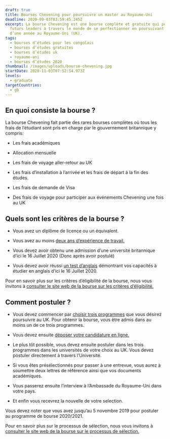 ```yaml
---
draft: true
title: Bourses Chevening pour poursuivre un master au Royaume-Uni
deadline: 2020-09-03T03:59:45.245Z
excerpt: La bourse Chevening est une bourse complète et gratuite qui permet aux
  futurs leaders à travers le monde de se perfectionner en poursuivant un master
  d’une année au Royaume-Uni (UK).
tags:
  - bourses d’études pour les congolais
  - bourses d’études gratuites
  - bourses d’études uk
  - royaume-uni
  - bourses d’études 2020
thumbnail: /images/uploads/bourse-chevening.jpg
startDate: 2020-11-03T07:52:54.973Z
levels:
  - graduate
targetCountries:
  - gb
---
```


## En quoi consiste la bourse ?

La bourse Chevening fait partie des rares bourses complètes où tous les frais
de l’étudiant sont pris en charge par le gouvernement britannique y compris:

- Les frais académiques

- Allocation mensuelle

- Les frais de voyage aller-retour au UK

- Les frais d’installation à l’arrivée et les frais de départ à la fin des
  études.

- Les frais de demande de Visa

- Des frais de voyage pour participer aux événements Chevening une fois au UK

## Quels sont les critères de la bourse ?

- Vous avez un diplôme de licence ou un équivalent.

- Vous avez au moins <a
  href="https://www.chevening.org/scholarships/who-can-apply/work-experience/"
  rel="noreferrer noopener" target="_blank">deux ans d’expérience de
  travail.</a>

- Vous devez avoir obtenu une admission d’une université britannique d’ici le
  16 Juillet 2020 (Donc après avoir postulé)

- Vous devez avoir réussi <a
  href="https://www.chevening.org/scholarships/who-can-apply/english-language/"
  rel="noreferrer noopener" target="_blank">un test d’anglais</a> démontrant vos
  capacités à étudier en anglais d’ici le 16 Juillet 2020.

Pour en savoir plus sur les critères d’éligibilité de la bourse, nous vous
invitons à <a
  href="https://www.chevening.org/scholarships/who-can-apply/eligibility/"
  target="_blank" rel="noreferrer noopener">consulter le site web de la bourse
sur les critères d’éligibilité.</a>

## Comment postuler ?

- Vous devez commencer par <a
  href="https://www.chevening.org/scholarships/guidance/courses/"
  rel="noreferrer noopener" target="_blank">choisir trois programmes</a> que
  vous désirez poursuivre au UK. Pour obtenir la bourse, vous être admis dans au
  moins un de ce trois programmes.

- Vous devez ensuite <a
  href="https://www.chevening.org/scholarships/guidance/online-application-system/"
  rel="noreferrer noopener" target="_blank">déposer votre candidature en
  ligne.</a>

- Le plus tôt possible, vous devez ensuite postuler dans les trois programmes
  dans les universités de votre choix au UK. Vous devez postuler directement à
  travers l’Université.

- Si vous êtes présélectionnés pour passer à une entrevue, vous aurez à
  soumettre deux lettres de référence ainsi que vos documents académiques.

- Vous passerez ensuite l’interview à l’Ambassade du Royaume-Uni dans votre
  pays.

- Et enfin vous recevrez la nouvelle de votre selection.

Vous devez noter que vous avez jusqu’au 5 novembre 2019 pour postuler au
programme de bourse 2020/2021.

Pour en savoir plus sur le processus de sélection, nous vous invitons à <a
  href="https://www.chevening.org/scholarships/application-timeline/"
  target="_blank" rel="noreferrer noopener">consulter le site web de la bourse
sur le processus de sélection.</a>
